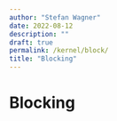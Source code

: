 ```yaml
---
author: "Stefan Wagner"
date: 2022-08-12
description: ""
draft: true
permalink: /kernel/block/
title: "Blocking"
---
```


# Blocking
